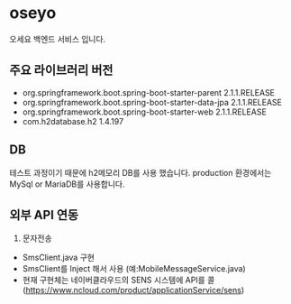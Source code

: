 # oseyo

오세요 백엔드 서비스 입니다.

## 주요 라이브러리 버전
- org.springframework.boot.spring-boot-starter-parent 2.1.1.RELEASE
- org.springframework.boot.spring-boot-starter-data-jpa 2.1.1.RELEASE
- org.springframework.boot.spring-boot-starter-web 2.1.1.RELEASE
- com.h2database.h2 1.4.197

## DB
테스트 과정이기 때문에 h2메모리 DB를 사용 했습니다.
production 환경에서는 MySql or MariaDB를 사용합니다.

## 외부 API 연동
1. 문자전송
- SmsClient.java 구현
- SmsClient를 Inject 해서 사용 (예:MobileMessageService.java)
- 현재 구현체는 네이버클라우드의 SENS 시스템에 API를 콜 (https://www.ncloud.com/product/applicationService/sens)
